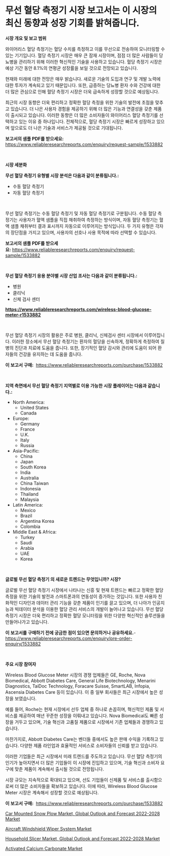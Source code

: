 <p><h1>무선 혈당 측정기 시장 보고서는 이 시장의 최신 동향과 성장 기회를 밝혀줍니다.</h1></p><p><strong>시장 개요 및 보고 범위</strong></p>
<p><p>와이어리스 혈당 측정기는 혈당 수치를 측정하고 이를 무선으로 전송하여 모니터링할 수 있는 기기입니다. 혈당 측정기 시장은 매우 큰 잠재 시장이며, 점점 더 많은 사람들이 당뇨병을 관리하기 위해 이러한 혁신적인 기술을 사용하고 있습니다. 혈당 측정기 시장은 예상 기간 동안 8.1%의 연평균 성장률을 보일 것으로 전망되고 있습니다.</p><p>현재와 미래에 대한 전망은 매우 밝습니다. 새로운 기술의 도입과 연구 및 개발 노력에 대한 투자가 계속되고 있기 때문입니다. 또한, 급증하는 당뇨병 환자 수와 건강에 대한 더 많은 관심으로 인해 혈당 측정기 시장은 더욱 급속하게 성장할 것으로 예상됩니다.</p><p>최근의 시장 동향은 더욱 편리하고 정확한 혈당 측정을 위한 기술의 발전에 초점을 맞추고 있습니다. 더 나은 사용자 경험을 제공하기 위해 더 많은 기능과 연결성을 갖춘 제품이 출시되고 있습니다. 이러한 동향은 더 많은 소비자들이 와이어리스 혈당 측정기를 선택하고 있는 이유 중 하나입니다. 전체적으로, 혈당 측정기 시장은 빠르게 성장하고 있으며 앞으로도 더 나은 기술과 서비스가 제공될 것으로 기대됩니다.</p></p>
<p><strong>보고서의 샘플 PDF를 받으세요:</strong> <a href="https://www.reliableresearchreports.com/enquiry/request-sample/1533882">https://www.reliableresearchreports.com/enquiry/request-sample/1533882</a></p>
<p>&nbsp;</p>
<p><strong>시장 세분화</strong></p>
<p><strong>무선 혈당 측정기 유형별 시장 분석은 다음과 같이 분류됩니다.:</strong></p>
<p><ul><li>수동 혈당 측정기</li><li>자동 혈당 측정기</li></ul></p>
<p>&nbsp;</p>
<p><p>무선 혈당 측정기는 수동 혈당 측정기 및 자동 혈당 측정기로 구분됩니다. 수동 혈당 측정기는 사용자가 혈액 샘플을 직접 채취하여 측정하는 방식이며, 자동 혈당 측정기는 혈액 샘플 채취부터 결과 표시까지 자동으로 이루어지는 방식입니다. 두 가지 유형은 각자의 장단점을 가지고 있으며, 사용자의 선호나 사용 목적에 따라 선택할 수 있습니다.</p></p>
<p><strong>보고서의 샘플 PDF를 받으세요:</strong>&nbsp;<a href="https://www.reliableresearchreports.com/enquiry/request-sample/1533882">https://www.reliableresearchreports.com/enquiry/request-sample/1533882</a></p>
<p>&nbsp;</p>
<p><strong> 무선 혈당 측정기 응용 분야별 시장 산업 조사는 다음과 같이 분류됩니다.:</strong></p>
<p><ul><li>병원</li><li>클리닉</li><li>신체 검사 센터</li></ul></p>
<p><strong><a href="https://www.reliableresearchreports.com/wireless-blood-glucose-meter-r1533882">https://www.reliableresearchreports.com/wireless-blood-glucose-meter-r1533882</a></strong></p>
<p>&nbsp;</p>
<p><p>무선 혈당 측정기 시장의 활용은 주로 병원, 클리닉, 신체검사 센터 시장에서 이루어집니다. 이러한 장소에서 무선 혈당 측정기는 환자의 혈당을 신속하게, 정확하게 측정하여 질병의 진단과 치료에 도움을 줍니다. 또한, 장기적인 혈당 감시와 관리에 도움이 되어 환자들의 건강을 유지하는 데 도움을 줍니다.</p></p>
<p><strong>이 보고서 구매:</strong>&nbsp; <a href="https://www.reliableresearchreports.com/purchase/1533882">https://www.reliableresearchreports.com/purchase/1533882</a></p>
<p>&nbsp;</p>
<p><strong>지역 측면에서 무선 혈당 측정기 지역별로 이용 가능한 시장 플레이어는 다음과 같습니다.:</strong></p>
<p><ul>
    <li>
        North America:
        <ul>
            <li>United States</li>
            <li>Canada</li>
        </ul>
    </li>
    <li>
        Europe:
        <ul>
            <li>Germany</li>
            <li>France</li>
            <li>U.K.</li>
            <li>Italy</li>
            <li>Russia</li>
        </ul>
    </li>
    <li>
        Asia-Pacific:
        <ul>
            <li>China</li>
            <li>Japan</li>
            <li>South Korea</li>
            <li>India</li>
            <li>Australia</li>
            <li>China Taiwan</li>
            <li>Indonesia</li>
            <li>Thailand</li>
            <li>Malaysia</li>
        </ul>
    </li>
    <li>
        Latin America:
        <ul>
            <li>Mexico</li>
            <li>Brazil</li>
            <li>Argentina Korea</li>
            <li>Colombia</li>
        </ul>
    </li>
    <li>
        Middle East & Africa:
        <ul>
            <li>Turkey</li>
            <li>Saudi</li>
            <li>Arabia</li>
            <li>UAE</li>
            <li>Korea</li>
        </ul>
    </li>
    </ul></p>
<p>&nbsp;</p>
<p><strong>글로벌 무선 혈당 측정기 의 새로운 트렌드는 무엇입니까? 시장?</strong></p>
<p><p>글로벌 무선 혈당 측정기 시장에서 나타나는 신흥 및 현재 트렌드는 빠르고 정확한 혈당 측정을 위한 기술의 발전과 스마트폰과의 연동성이 증가하는 것입니다. 또한 사용자 친화적인 디자인과 데이터 관리 기능을 갖춘 제품이 인기를 끌고 있으며, 더 나아가 인공지능과 빅데이터 분석을 이용한 혈당 관리 서비스의 개발이 늘어나고 있습니다. 무선 혈당 측정기 시장은 더욱 편리하고 정확한 혈당 모니터링을 위한 다양한 혁신적인 솔루션들을 만들어나가고 있습니다.</p></p>
<p><strong>이 보고서를 구매하기 전에 궁금한 점이 있으면 문의하거나 공유하세요.</strong>- <a href="https://www.reliableresearchreports.com/enquiry/pre-order-enquiry/1533882">https://www.reliableresearchreports.com/enquiry/pre-order-enquiry/1533882</a></p>
<p>&nbsp;</p>
<p><strong>주요 시장 참여자</strong></p>
<p><p>Wireless Blood Glucose Meter 시장의 경쟁 업체들은 GE, Roche, Nova Biomedical, Abbott Diabetes Care, General Life Biotechnology, Menarini Diagnostics, TaiDoc Technology, Foracare Suisse, SmartLAB, Infopia, Ascensia Diabetes Care 등이 있습니다. 이 중 일부 회사들은 최근 시장에서 높은 성장을 보였습니다. </p><p>예를 들어, Roche는 현재 시장에서 선두 업체 중 하나로 손꼽히며, 혁신적인 제품 및 서비스를 제공하여 매년 꾸준한 성장을 이뤄내고 있습니다. Nova Biomedical도 빠른 성장을 거두고 있으며, 기술 혁신과 고품질 제품으로 시장에서 기존 업체들과 경쟁하고 있습니다.</p><p>마찬가지로, Abbott Diabetes Care는 벤더들 중에서도 높은 판매 수익을 기록하고 있습니다. 다양한 제품 라인업과 효율적인 서비스로 소비자들의 신뢰를 받고 있습니다.</p><p>이러한 기업들은 최근 시장에서 미래 트렌드를 주도하고 있습니다. 무선 혈당 측정기의 인기가 높아지면서 더 많은 기업들이 이 시장에 진입하고 있으며, 기술 혁신과 소비자 요구에 맞춘 제품이 계속해서 출시될 것으로 전망됩니다.</p><p>시장 규모는 지속적으로 확대되고 있으며, 선도 기업들이 신제품 및 서비스를 출시함으로써 더 많은 소비자들을 확보하고 있습니다. 이에 따라, Wireless Blood Glucose Meter 시장은 계속해서 성장할 것으로 예상됩니다.</p></p>
<p><strong>이 보고서 구매:</strong>&nbsp;&nbsp;<a href="https://www.reliableresearchreports.com/purchase/1533882">https://www.reliableresearchreports.com/purchase/1533882</a></p>
<p><p><a href="https://www.linkedin.com/pulse/global-car-mounted-snow-plow-market-outlook-forecast-2022-2028-73zxc?trackingId=GfC7P7JKf4ykae1WTAr%2Bgw%3D%3D">Car Mounted Snow Plow Market, Global Outlook and Forecast 2022-2028 Market</a></p><p><a href="https://view.publitas.com/reportprime-1/aircraft-windshield-wiper-system-market-size-evaluating-its-market-trends-growth-and-projections-2024-2031/">Aircraft Windshield Wiper System Market</a></p><p><a href="https://www.linkedin.com/pulse/household-slicer-market-global-outlook-forecast-2022-2028-size-foeue?trackingId=iGqQlISXMc1XY2aE7gTw1w%3D%3D">Household Slicer Market, Global Outlook and Forecast 2022-2028 Market</a></p><p><a href="https://lydian-appliance-61d.notion.site/Activated-Calcium-Carbonate-Market-Growth-Market-Trends-COVID-19-Impact-and-Forecasts-for-period--a1e2e3f33d5d486ea760033de57135ec">Activated Calcium Carbonate Market</a></p></p>